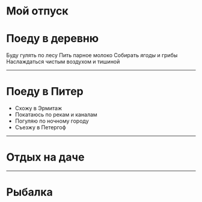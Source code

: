 # Мой отпуск #

# Поеду в деревню #

Буду гулять по лесу
Пить парное молоко
Собирать *ягоды* и грибы
Наслаждаться чистым воздухом и тишиной
___

# Поеду в Питер #

* Схожу в Эрмитаж
* Покатаюсь по рекам и каналам
* Погуляю по ночному городу
* Съезжу в Петергоф
___

# Отдых на даче #
___

# Рыбалка #





